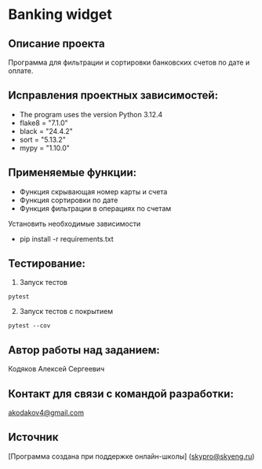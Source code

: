 
# Banking widget
## Описание проекта
Программа для фильтрации и сортировки банковских счетов по дате и оплате.

## Исправления проектных зависимостей:
* The program uses the version Python 3.12.4
* flake8 = "7.1.0"
* black = "24.4.2"
* sort = "5.13.2"
* mypy = "1.10.0"
  
## Применяемые функции:
* Функция скрывающая номер карты и счета
* Функция сортировки по дате
* Функция фильтрации в операциях по счетам

Установить необходимые зависимости
* pip install -r requirements.txt

## Тестирование:

1. Запуск тестов
```
pytest
```

2. Запуск тестов с покрытием
```
pytest --cov
```

## Автор работы над заданием:
Кодяков Алексей Сергеевич
 
## Контакт для связи с командой разработки:
akodakov4@gmail.com
## Источник
[Программа создана при поддержке онлайн-школы] (skypro@skyeng.ru) 

